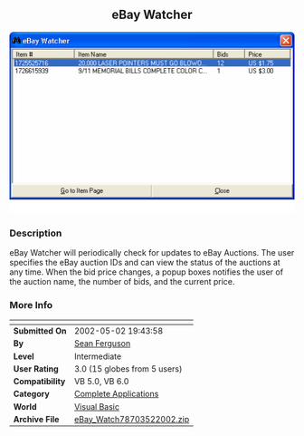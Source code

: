 ﻿<div align="center">

## eBay Watcher

<img src="PIC200252201314170.gif">
</div>

### Description

eBay Watcher will periodically check for updates to eBay Auctions. The user specifies the eBay auction IDs and can view the status of the auctions at any time. When the bid price changes, a popup boxes notifies the user of the auction name, the number of bids, and the current price.
 
### More Info
 


<span>             |<span>
---                |---
**Submitted On**   |2002-05-02 19:43:58
**By**             |[Sean Ferguson](https://github.com/Planet-Source-Code/PSCIndex/blob/master/ByAuthor/sean-ferguson.md)
**Level**          |Intermediate
**User Rating**    |3.0 (15 globes from 5 users)
**Compatibility**  |VB 5\.0, VB 6\.0
**Category**       |[Complete Applications](https://github.com/Planet-Source-Code/PSCIndex/blob/master/ByCategory/complete-applications__1-27.md)
**World**          |[Visual Basic](https://github.com/Planet-Source-Code/PSCIndex/blob/master/ByWorld/visual-basic.md)
**Archive File**   |[eBay\_Watch78703522002\.zip](https://github.com/Planet-Source-Code/sean-ferguson-ebay-watcher__1-34376/archive/master.zip)








